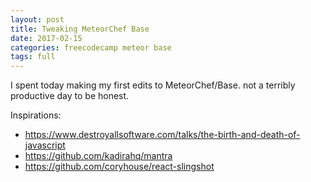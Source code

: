 ```yaml
---
layout: post
title: Tweaking MeteorChef Base
date: 2017-02-15
categories: freecodecamp meteor base
tags: full
---
```


I spent today making my first edits to MeteorChef/Base. not a terribly productive day to be honest.

Inspirations:

- <https://www.destroyallsoftware.com/talks/the-birth-and-death-of-javascript>
- <https://github.com/kadirahq/mantra>
- <https://github.com/coryhouse/react-slingshot>
